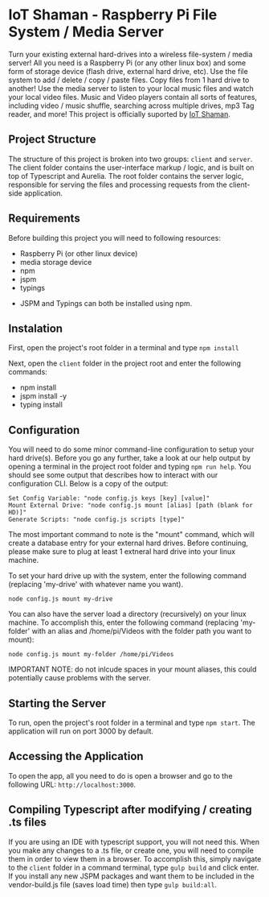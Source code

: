 # IoT Shaman - Raspberry Pi File System / Media Server

Turn your existing external hard-drives into a wireless file-system / media server! All you need is a Raspberry Pi (or any other linux box) and some form of storage device (flash drive, external hard drive, etc). Use the file system to add / delete / copy / paste files. Copy files from 1 hard drive to another! Use the media server to listen to your local music files and watch your local video files. Music and Video players contain all sorts of features, including video / music shuffle, searching across multiple drives, mp3 Tag reader, and more! This project is officially suported by <a href="https://www.iotshaman.com">IoT Shaman</a>.

## Project Structure
The structure of this project is broken into two groups: ``client`` and ``server``.
The client folder contains the user-interface markup / logic, and is built on top of Typescript and Aurelia.
The root folder contains the server logic, responsible for serving the files and processing requests from the client-side application.

## Requirements
Before building this project you will need to following resources:

- Raspberry Pi (or other linux device)
- media storage device
- npm
- jspm
- typings

* JSPM and Typings can both be installed using npm.

## Instalation
First, open the project's root folder in a terminal and type ``npm install``

Next, open the ``client`` folder in the project root and enter the following commands:

- npm install
- jspm install -y
- typing install

## Configuration
You will need to do some minor command-line configuration to setup your hard drive(s). Before you go any further, take a look at our help output by opening a terminal in the project root folder and typing ``npm run help``. You should see some output that describes how to interact with our configuration CLI. Below is a copy of the output:

```
Set Config Variable: "node config.js keys [key] [value]"
Mount External Drive: "node config.js mount [alias] [path (blank for HD)]"
Generate Scripts: "node config.js scripts [type]"
```

The most important command to note is the "mount" command, which will create a database entry for your external hard drives. Before continuing, please make sure to plug at least 1 extneral hard drive into your linux machine. 

To set your hard drive up with the system, enter the following command (replacing 'my-drive' with whatever name you want).

``node config.js mount my-drive``

You can also have the server load a directory (recursively) on your linux machine. To accomplish this, enter the following command (replacing 'my-folder' with an alias and /home/pi/Videos with the folder path you want to mount):

``node config.js mount my-folder /home/pi/Videos``

IMPORTANT NOTE: do not inlcude spaces in your mount aliases, this could potentially cause problems with the server.

## Starting the Server
To run, open the project's root folder in a terminal and type ``npm start``. The application will run on port 3000 by default.

## Accessing the Application
To open the app, all you need to do is open a browser and go to the following URL: ``http://localhost:3000``.

## Compiling Typescript after modifying / creating .ts files
If you are using an IDE with typescript support, you will not need this. When you make any changes to a .ts file, or create one, you will need to compile them in order to view them in a browser. To accomplish this, simply navigate to the ``client`` folder in a command terminal, type ``gulp build`` and click enter. If you install any new JSPM packages and want them to be included in the vendor-build.js file (saves load time) then type ``gulp build:all``.
